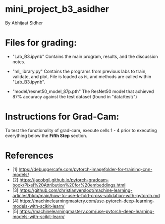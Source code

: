 # mini_project_b3_asidher
By Abhijaat Sidher

# Files for grading:

- "Lab_B3.ipynb"
    Contains the main program, results, and the discussion notes.

- "ml_library.py"
    Contains the programs from previous labs to train, validate, and plot. File is loaded as `ML` and methods are called within "Lab_B3.ipynb".

- "model/resnet50_model_87p.pth"
    The ResNet50 model that achieved 87% accuracy against the test dataset (found in "data/test/")

# Instructions for Grad-Cam:

To test the functionality of grad-cam, execute cells 1 - 4 prior to executing everything below the **Fifth Step** section.

# References

- [1] https://debuggercafe.com/pytorch-imagefolder-for-training-cnn-models/
- [2] https://jacobgil.github.io/pytorch-gradcam-book/Pixel%20Attribution%20for%20embeddings.html
- [3] https://github.com/christianversloot/machine-learning-articles/blob/main/how-to-use-k-fold-cross-validation-with-pytorch.md
- [4] https://machinelearningmastery.com/use-pytorch-deep-learning-models-with-scikit-learn/
- [5] https://machinelearningmastery.com/use-pytorch-deep-learning-models-with-scikit-learn/